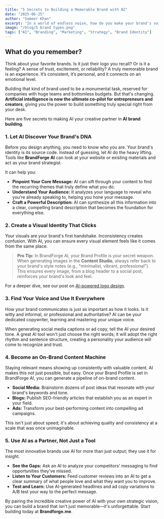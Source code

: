 ```yaml
---
title: "5 Secrets to Building a Memorable Brand with AI"
date: "2025-06-25"
author: "Sameer Khan"
excerpt: "In a world of endless noise, how do you make your brand's voice heard? The secret isn't shouting louder; it's building a memorable connection. Here's how AI can be your surprising new partner in crafting a brand that sticks."
image: "/blog/5 brand types.png"
tags: ["AI", "Branding", "Marketing", "Strategy", "Brand Identity"]
---
```


## What do you remember?

Think about your favorite brands. Is it just their logo you recall? Or is it a feeling? A sense of trust, excitement, or reliability? A truly memorable brand is an experience. It’s consistent, it’s personal, and it connects on an emotional level.

Building that kind of brand used to be a monumental task, reserved for companies with huge teams and bottomless budgets. But that's changing. **Artificial intelligence is now the ultimate co-pilot for entrepreneurs and creators**, giving you the power to build something truly special right from your desk.

Here are five secrets to making AI your creative partner in **AI brand building**.

### 1. Let AI Discover Your Brand's DNA

Before you design anything, you need to know who you are. Your brand's identity is its source code. Instead of guessing, let AI do the heavy lifting. Tools like **BrandForge AI** can look at your website or existing materials and act as your brand strategist.

It can help you:

-   **Pinpoint Your Core Message:** AI can sift through your content to find the recurring themes that truly define what you do.
-   **Understand Your Audience:** It analyzes your language to reveal who you're already speaking to, helping you hone your message.
-   **Craft a Powerful Description:** AI can synthesize all this information into a clear, compelling brand description that becomes the foundation for everything else.

### 2. Create a Visual Identity That Clicks

Your visuals are your brand's first handshake. Inconsistency creates confusion. With AI, you can ensure every visual element feels like it comes from the same place.

> **Pro Tip:** In BrandForge AI, your Brand Profile is your secret weapon. When generating images in the **Content Studio**, always refer back to your brand's style notes (e.g., "minimalist, vibrant, professional"). This ensures every image, from a blog header to a social post, reinforces your brand's look and feel.

For a deeper dive, see our post on [AI-powered logo design](/blog/ai-logo-design-from-idea-to-icon).

### 3. Find Your Voice and Use It Everywhere

How your brand communicates is just as important as how it looks. Is it witty and informal, or professional and authoritative? AI can be your dedicated copywriter, learning and mastering your unique voice.

When generating social media captions or ad copy, tell the AI your desired tone. A great AI tool won't just choose the right words; it will adopt the right rhythm and sentence structure, creating a personality your audience will come to recognize and trust.

### 4. Become an On-Brand Content Machine

Staying relevant means showing up consistently with valuable content. AI makes this not just possible, but easy. Once your Brand Profile is set in BrandForge AI, you can generate a pipeline of on-brand content.

-   **Social Media:** Brainstorm dozens of post ideas that resonate with your brand's keywords and tone.
-   **Blogs:** Publish SEO-friendly articles that establish you as an expert in your field.
-   **Ads:** Transform your best-performing content into compelling ad campaigns.

This isn't just about speed; it's about achieving quality and consistency at a scale that was once unimaginable.

### 5. Use AI as a Partner, Not Just a Tool

The most innovative brands use AI for more than just output; they use it for insight.

-   **See the Gaps:** Ask an AI to analyze your competitors' messaging to find opportunities they've missed.
-   **Listen to Your Customers:** Feed customer reviews into an AI to get a clear summary of what people love and what they want you to improve.
-   **Test and Learn:** Use AI-generated headlines and ad copy variations to A/B test your way to the perfect message.

By pairing the incredible creative power of AI with your own strategic vision, you can build a brand that isn't just memorable—it's unforgettable. Start building today at **Brandforge.me**.
